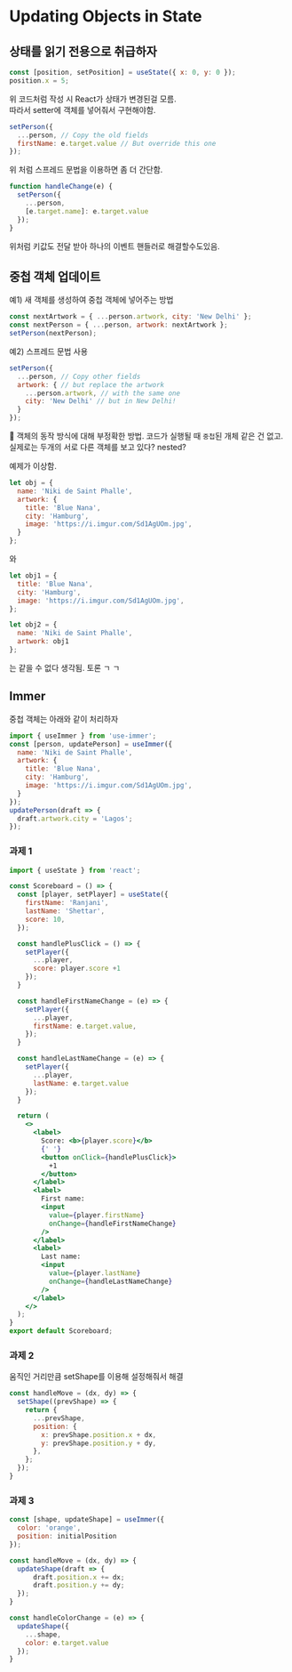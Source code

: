 # Updating Objects in State

## 상태를 읽기 전용으로 취급하자
```jsx
const [position, setPosition] = useState({ x: 0, y: 0 });
position.x = 5;
```
위 코드처럼 작성 시 React가 상태가 변경된걸 모름.  
따라서 setter에 객체를 넣어줘서 구현해야함.  
```jsx
setPerson({
  ...person, // Copy the old fields
  firstName: e.target.value // But override this one
});
```
위 처럼 스프레드 문법을 이용하면 좀 더 간단함.  

```jsx
function handleChange(e) {
  setPerson({
    ...person,
    [e.target.name]: e.target.value
  });
}
```
위처럼 키값도 전달 받아 하나의 이벤트 핸들러로 해결할수도있음.  

## 중첩 객체 업데이트
예1) 새 객체를 생성하여 중첩 객체에 넣어주는 방법
```jsx
const nextArtwork = { ...person.artwork, city: 'New Delhi' };
const nextPerson = { ...person, artwork: nextArtwork };
setPerson(nextPerson);
```

예2) 스프레드 문법 사용
```jsx
setPerson({
  ...person, // Copy other fields
  artwork: { // but replace the artwork
    ...person.artwork, // with the same one
    city: 'New Delhi' // but in New Delhi!
  }
});
```

🤔 객체의 동작 방식에 대해 부정확한 방법. 코드가 실행될 때 `중첩`된 개체 같은 건 없고. 실제로는 두개의 서로 다른 객체를 보고 있다? nested?  

예제가 이상함.
```jsx
let obj = {
  name: 'Niki de Saint Phalle',
  artwork: {
    title: 'Blue Nana',
    city: 'Hamburg',
    image: 'https://i.imgur.com/Sd1AgUOm.jpg',
  }
};
```
와
```jsx
let obj1 = {
  title: 'Blue Nana',
  city: 'Hamburg',
  image: 'https://i.imgur.com/Sd1AgUOm.jpg',
};

let obj2 = {
  name: 'Niki de Saint Phalle',
  artwork: obj1
};
```
는 같을 수 없다 생각됨. 토론 ㄱ ㄱ 

## Immer
중첩 객체는 아래와 같이 처리하자
```jsx
import { useImmer } from 'use-immer';
const [person, updatePerson] = useImmer({
  name: 'Niki de Saint Phalle',
  artwork: {
    title: 'Blue Nana',
    city: 'Hamburg',
    image: 'https://i.imgur.com/Sd1AgUOm.jpg',
  }
});
updatePerson(draft => {
  draft.artwork.city = 'Lagos';
});
```

### 과제 1
```jsx
import { useState } from 'react';

const Scoreboard = () => {
  const [player, setPlayer] = useState({
    firstName: 'Ranjani',
    lastName: 'Shettar',
    score: 10,
  });

  const handlePlusClick = () => {
    setPlayer({
      ...player,
      score: player.score +1
    });
  }

  const handleFirstNameChange = (e) => {
    setPlayer({
      ...player,
      firstName: e.target.value,
    });
  }

  const handleLastNameChange = (e) => {
    setPlayer({
      ...player,
      lastName: e.target.value
    });
  }

  return (
    <>
      <label>
        Score: <b>{player.score}</b>
        {' '}
        <button onClick={handlePlusClick}>
          +1
        </button>
      </label>
      <label>
        First name:
        <input
          value={player.firstName}
          onChange={handleFirstNameChange}
        />
      </label>
      <label>
        Last name:
        <input
          value={player.lastName}
          onChange={handleLastNameChange}
        />
      </label>
    </>
  );
}
export default Scoreboard;
```

### 과제 2
움직인 거리만큼 setShape를 이용해 설정해줘서 해결
```jsx
const handleMove = (dx, dy) => {
  setShape((prevShape) => {
    return {
      ...prevShape,
      position: {
        x: prevShape.position.x + dx,
        y: prevShape.position.y + dy,
      },
    };
  });
}
```

### 과제 3
```jsx
const [shape, updateShape] = useImmer({
  color: 'orange',
  position: initialPosition
});

const handleMove = (dx, dy) => {
  updateShape(draft => {
      draft.position.x += dx;
      draft.position.y += dy;
  });
}

const handleColorChange = (e) => {
  updateShape({
    ...shape,
    color: e.target.value
  });
}
```
